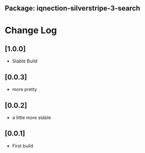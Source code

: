 ## Package: iqnection-silverstripe-3-search
# Change Log

## [1.0.0]
- Stable Build

## [0.0.3]
- more pretty

## [0.0.2]
- a little more stable

## [0.0.1]
- First build